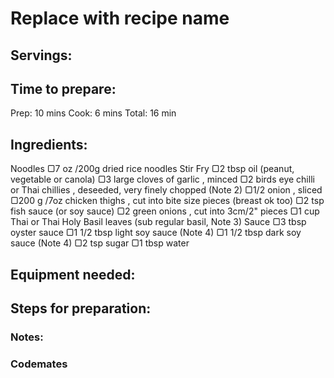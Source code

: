 # Replace with recipe name

## Servings: 

## Time to prepare: 
Prep: 10 mins
Cook: 6 mins
Total: 16 min

## Ingredients:
Noodles
▢7 oz /200g dried rice noodles
Stir Fry
▢2 tbsp oil (peanut, vegetable or canola)
▢3 large cloves of garlic , minced
▢2 birds eye chilli or Thai chillies , deseeded, very finely chopped (Note 2)
▢1/2 onion , sliced
▢200 g /7oz chicken thighs , cut into bite size pieces (breast ok too)
▢2 tsp fish sauce (or soy sauce)
▢2 green onions , cut into 3cm/2" pieces
▢1 cup Thai or Thai Holy Basil leaves (sub regular basil, Note 3)
Sauce
▢3 tbsp oyster sauce
▢1 1/2 tbsp light soy sauce (Note 4)
▢1 1/2 tbsp dark soy sauce (Note 4)
▢2 tsp sugar
▢1 tbsp water

## Equipment needed:


## Steps for preparation:



### Notes:



### Codemates #
